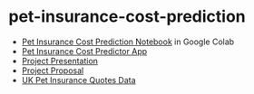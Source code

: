 # pet-insurance-cost-prediction

- [Pet Insurance Cost Prediction Notebook](https://colab.research.google.com/drive/1aqbLnUOHnnplVufDrzNPLQGRhr9UwZ5l?usp=sharing) in Google Colab
- [Pet Insurance Cost Predictor App](https://huggingface.co/spaces/bmccourt01/hugsallaround)
- [Project Presentation](https://docs.google.com/presentation/d/1Zf_LM_-rPKBLHBtBNv6AOJinaiS3vrZaKdF9hfGEqG8/edit?usp=sharing)
- [Project Proposal](https://docs.google.com/document/d/1DDW4cQqUVR0G96wklIStyyBn9HxScrRLyK1S8KAkPbw/edit?usp=sharing)
- [UK Pet Insurance Quotes Data](https://console.cloud.google.com/storage/browser/pet-insurance-data;tab=objects?forceOnBucketsSortingFiltering=true&project=pet-insurance-prediction)
